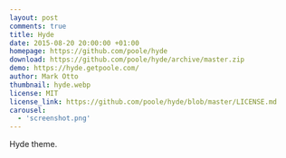 ```yaml
---
layout: post
comments: true
title: Hyde
date: 2015-08-20 20:00:00 +01:00
homepage: https://github.com/poole/hyde
download: https://github.com/poole/hyde/archive/master.zip
demo: https://hyde.getpoole.com/
author: Mark Otto
thumbnail: hyde.webp
license: MIT
license_link: https://github.com/poole/hyde/blob/master/LICENSE.md
carousel:
  - 'screenshot.png'
---
```


Hyde theme.
